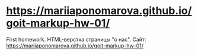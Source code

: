 # https://mariiaponomarova.github.io/goit-markup-hw-01/
First homework. HTML-верстка страницы "о нас". 
Сайт: https://mariiaponomarova.github.io/goit-markup-hw-01/
